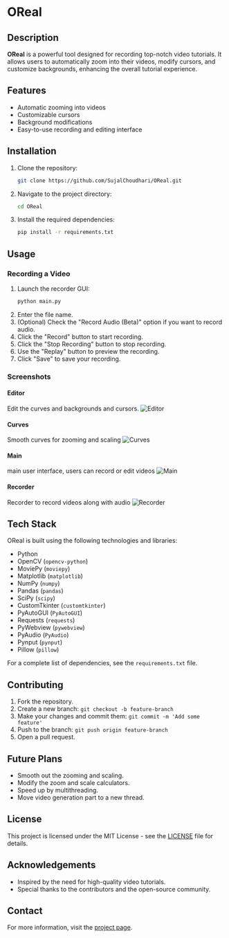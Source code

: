 # OReal

## Description
**OReal** is a powerful tool designed for recording top-notch video tutorials. It allows users to automatically zoom into their videos, modify cursors, and customize backgrounds, enhancing the overall tutorial experience.

## Features
- Automatic zooming into videos
- Customizable cursors
- Background modifications
- Easy-to-use recording and editing interface

## Installation
1. Clone the repository:
    ```sh
    git clone https://github.com/SujalChoudhari/OReal.git
    ```
2. Navigate to the project directory:
    ```sh
    cd OReal
    ```
3. Install the required dependencies:
    ```sh
    pip install -r requirements.txt
    ```

## Usage

### Recording a Video
1. Launch the recorder GUI:
    ```sh
    python main.py
    ```
2. Enter the file name.
3. (Optional) Check the "Record Audio (Beta)" option if you want to record audio.
4. Click the "Record" button to start recording.
5. Click the "Stop Recording" button to stop recording.
6. Use the "Replay" button to preview the recording.
7. Click "Save" to save your recording.

### Screenshots

#### Editor
Edit the curves and backgrounds and cursors.
![Editor](./docs/images/Editor.png)

#### Curves
Smooth curves for zooming and scaling
![Curves](./docs/images/Curves.png)

#### Main
main user interface, users can record or edit videos
![Main](./docs/images/Main.png)

#### Recorder
Recorder to record videos along with audio
![Recorder](./docs/images/Recorder.png)

## Tech Stack
OReal is built using the following technologies and libraries:

- Python
- OpenCV (`opencv-python`)
- MoviePy (`moviepy`)
- Matplotlib (`matplotlib`)
- NumPy (`numpy`)
- Pandas (`pandas`)
- SciPy (`scipy`)
- CustomTkinter (`customtkinter`)
- PyAutoGUI (`PyAutoGUI`)
- Requests (`requests`)
- PyWebview (`pywebview`)
- PyAudio (`PyAudio`)
- Pynput (`pynput`)
- Pillow (`pillow`)

For a complete list of dependencies, see the `requirements.txt` file.

## Contributing
1. Fork the repository.
2. Create a new branch: `git checkout -b feature-branch`
3. Make your changes and commit them: `git commit -m 'Add some feature'`
4. Push to the branch: `git push origin feature-branch`
5. Open a pull request.

## Future Plans
- Smooth out the zooming and scaling.
- Modify the zoom and scale calculators.
- Speed up by multithreading.
- Move video generation part to a new thread.

## License
This project is licensed under the MIT License - see the [LICENSE](LICENSE) file for details.

## Acknowledgements
- Inspired by the need for high-quality video tutorials.
- Special thanks to the contributors and the open-source community.

## Contact
For more information, visit the [project page](https://github.com/SujalChoudhari/OReal).
